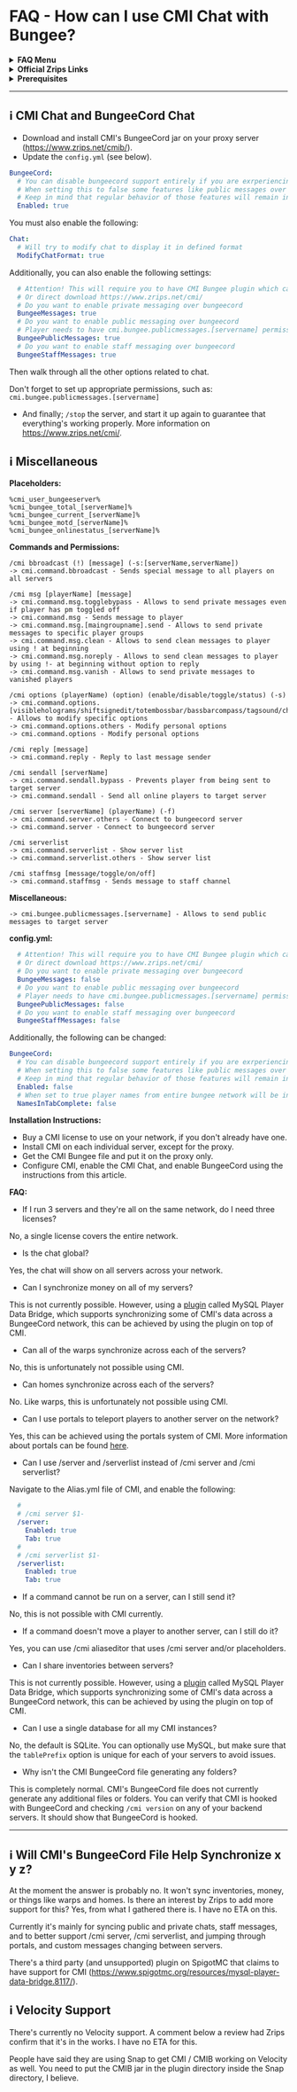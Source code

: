# FAQ - How can I use CMI Chat with Bungee?

<topMenu>
<details>
    <summary><strong>FAQ Menu</strong></summary>
    <p>
     • <a href="https://faq.cmi.support/bungee">CMI and Bungeecord info-</a>, 
     • <a href="https://faq.cmi.support/chance">Chance example</a>, 
     • <a href="https://faq.cmi.support/chat">CMI Chat manager</a>, 
     • <a href="https://faq.cmi.support/format">Chat format info</a>, 
     • <a href="https://faq.cmi.support/chatfilter">Chat filter</a>, 
     • <a href="https://faq.cmi.support/chatrooms">Chat rooms</a>, 
     • <a href="https://faq.cmi.support/commands">CMI Commands info</a>, 
     • <a href="https://faq.cmi.support/joinleave">Custom Join and Leave</a>, 
     • <a href="https://faq.cmi.support/economy">CMI Economy manager</a>, 
     • <a href="https://faq.cmi.support/eventcommands">Event commands</a>, 
     • <a href="https://faq.cmi.support/ext-cmds">Extending commands</a>, 
     • <a href="https://faq.cmi.support/gettingstarted">Getting started with CMI</a>, 
     • <a href="https://faq.cmi.support/glow">Glow info</a>, 
     • <a href="https://faq.cmi.support/help">Create custom /help</a>, 
     • <a href="https://faq.cmi.support/hexcolors">CMI Hex colors</a>, 
     • <a href="https://faq.cmi.support/import">Importing data into CMI</a>, 
     • <a href="https://faq.cmi.support/library">CMILib library info</a>, 
     • <a href="https://faq.cmi.support/locale">Customizing CMI Locale</a>, 
     • <a href="https://faq.cmi.support/prefix">CMI Chat with LuckPerms prefix</a>, 
     • <a href="https://faq.cmi.support/migrate">Migrate to MySQL database</a>, 
     • <a href="https://faq.cmi.support/mode-stuck">Player stuck in Mode?</a>, 
     • <a href="https://faq.cmi.support/moderation">User-moderation info</a>, 
     • <a href="https://faq.cmi.support/more-msg-cmds">More message commands</a>, 
     • <a href="https://faq.cmi.support/motd">MOTD</a>, 
     • <a href="https://faq.cmi.support/params">Parameters explained</a>, 
     • <a href="https://faq.cmi.support/ranks">Ranks info</a>, 
     • <a href="https://faq.cmi.support/rules">Create custom /rules</a>, 
     • <a href="https://faq.cmi.support/running">Running CMI</a>, 
     • <a href="https://faq.cmi.support/safety">Safety tips</a>, 
     • <a href="https://faq.cmi.support/specialized">Specialized commands info</a>, 
     • <a href="https://faq.cmi.support/toggle">Toggle example</a>, 
     • <a href="https://faq.cmi.support/trash">Trash example</a>, 
     • <a href="https://faq.cmi.support/votes">CMI Vote manager</a>,
     • <a href="https://faq.cmi.support/worth">Worth info</a>.
    </p>
</details>

<details>
    <summary><strong>Official Zrips Links</strong></summary>
    <ul>
        <li><a href="https://zrips.net/">Zrips Website</a>
         <pre>https://www.zrips.net/<br>The official website, wiki/documentation/information</pre></li>
        <li><a href="https://discord.gg/dDMamN4">Zrips Discord</a>
         <pre>https://discord.gg/dDMamN4<br>The official Discord community server with member-driven support</pre></li>
        <li><a href="https://github.com/Zrips/">Zrips Github</a>
         <pre>https://github.com/Zrips<br>The place for bug reports and feature suggestions</pre></li>
    </ul>
</details>

<details>
    <summary><strong>Prerequisites</strong></summary>
    <ul>
        <li><a href="https://www.spigotmc.org/resources/3742/">Buy and Download CMI</a> (premium plugin)
         <pre>https://www.spigotmc.org/resources/3742/<br>Get the CMI plugin if you haven't already, and then Install it on all your servers</pre></li>
        <li><a href="https://www.spigotmc.org/resources/87610/">Also Download CMILib</a> (free library) (<a href="https://github.com/mrfdev/CMI/edit/master/Resources/FAQ/cmi-library.md">more info</a>)
         <pre>https://www.spigotmc.org/resources/87610/<br>All Zrips plugins require the CMILib .jar file. Get it and also put it on all your servers.</pre></li>
        <li>All my FAQ pages have been written for Spigot / Paper 1.19 and CMI 9.2.x or newer.</li>
        <li>The mrfdev github page is not an official resource, we're building up our knowledge base as a courtesy.</li>
        <li>I am an admin on the Zrips Discord, this does not mean what I share on here is official.</li>
    </ul>
</details>
</topMenu>

---

## <g-emoji class="g-emoji" alias="information_source" fallback-src="https://github.githubassets.com/images/icons/emoji/unicode/2139.png">ℹ️</g-emoji> CMI Chat and BungeeCord Chat

- Download and install CMI's BungeeCord jar on your proxy server (https://www.zrips.net/cmib/).
- Update the `config.yml` (see below).
```yaml
BungeeCord:
  # You can disable bungeecord support entirely if you are exrperiencing issues with it
  # When setting this to false some features like public messages over bungee cord, private messages over bungeecord, portals over bungecoord and other features will stop working
  # Keep in mind that regular behavior of those features will remain intacted
  Enabled: true
```
You must also enable the following:
```yaml
Chat:
  # Will try to modify chat to display it in defined format
  ModifyChatFormat: true
```
Additionally, you can also enable the following settings:
```yaml
  # Attention! This will require you to have CMI Bungee plugin which can be found at zrips.net
  # Or direct download https://www.zrips.net/cmi/
  # Do you want to enable private messaging over bungeecord
  BungeeMessages: true
  # Do you want to enable public messaging over bungeecord
  # Player needs to have cmi.bungee.publicmessages.[servername] permission node to be able to send messages to target server
  BungeePublicMessages: true
  # Do you want to enable staff messaging over bungeecord
  BungeeStaffMessages: true
```
Then walk through all the other options related to chat. 

Don't forget to set up appropriate permissions, such as:
`cmi.bungee.publicmessages.[servername]`


- And finally; `/stop` the server, and start it up again to guarantee that everything's working properly. More information on <https://www.zrips.net/cmi/>.

## <g-emoji class="g-emoji" alias="information_source" fallback-src="https://github.githubassets.com/images/icons/emoji/unicode/2139.png">ℹ️</g-emoji> Miscellaneous

**Placeholders:**
```
%cmi_user_bungeeserver%
%cmi_bungee_total_[serverName]%
%cmi_bungee_current_[serverName]%
%cmi_bungee_motd_[serverName]%
%cmi_bungee_onlinestatus_[serverName]%
```

**Commands and Permissions:**
```
/cmi bbroadcast (!) [message] (-s:[serverName,serverName])
-> cmi.command.bbroadcast - Sends special message to all players on all servers

/cmi msg [playerName] [message]
-> cmi.command.msg.togglebypass - Allows to send private messages even if player has pm toggled off
-> cmi.command.msg - Sends message to player
-> cmi.command.msg.[maingroupname].send - Allows to send private messages to specific player groups
-> cmi.command.msg.clean - Allows to send clean messages to player using ! at beginning
-> cmi.command.msg.noreply - Allows to send clean messages to player by using !- at beginning without option to reply
-> cmi.command.msg.vanish - Allows to send private messages to vanished players

/cmi options (playerName) (option) (enable/disable/toggle/status) (-s)
-> cmi.command.options.[visibleholograms/shiftsignedit/totembossbar/bassbarcompass/tagsound/chatspy/cmdspy/signspy/acceptingpm/acceptingtpa/acceptingmoney] - Allows to modify specific options
-> cmi.command.options.others - Modify personal options
-> cmi.command.options - Modify personal options

/cmi reply [message]
-> cmi.command.reply - Reply to last message sender

/cmi sendall [serverName]
-> cmi.command.sendall.bypass - Prevents player from being sent to target server
-> cmi.command.sendall - Send all online players to target server

/cmi server [serverName] (playerName) (-f)
-> cmi.command.server.others - Connect to bungeecord server
-> cmi.command.server - Connect to bungeecord server

/cmi serverlist
-> cmi.command.serverlist - Show server list
-> cmi.command.serverlist.others - Show server list

/cmi staffmsg [message/toggle/on/off]
-> cmi.command.staffmsg - Sends message to staff channel
```
**Miscellaneous:**
```
-> cmi.bungee.publicmessages.[servername] - Allows to send public messages to target server
```

**config.yml:**
```yaml
  # Attention! This will require you to have CMI Bungee plugin which can be found at zrips.net
  # Or direct download https://www.zrips.net/cmi/
  # Do you want to enable private messaging over bungeecord
  BungeeMessages: false
  # Do you want to enable public messaging over bungeecord
  # Player needs to have cmi.bungee.publicmessages.[servername] permission node to be able to send messages to target server
  BungeePublicMessages: false
  # Do you want to enable staff messaging over bungeecord
  BungeeStaffMessages: false
```
Additionally, the following can be changed:
```yaml
BungeeCord:
  # You can disable bungeecord support entirely if you are exrperiencing issues with it
  # When setting this to false some features like public messages over bungee cord, private messages over bungeecord, portals over bungecoord and other features will stop working
  # Keep in mind that regular behavior of those features will remain intacted
  Enabled: false
  # When set to true player names from entire bungee network will be included into tab complete
  NamesInTabComplete: false
```

**Installation Instructions:**
- Buy a CMI license to use on your network, if you don't already have one.
- Install CMI on each individual server, except for the proxy.
- Get the CMI Bungee file and put it on the proxy only.
- Configure CMI, enable the CMI Chat, and enable BungeeCord using the instructions from this article.

**FAQ:**

- If I run 3 servers and they're all on the same network, do I need three licenses?

No, a single license covers the entire network.

- Is the chat global?

Yes, the chat will show on all servers across your network.

- Can I synchronize money on all of my servers?

This is not currently possible. However, using a [plugin](https://www.spigotmc.org/resources/mysql-player-data-bridge.8117/) called MySQL Player Data Bridge, which supports synchronizing some of CMI's data across a BungeeCord network, this can be achieved by using the plugin on top of CMI.

- Can all of the warps synchronize across each of the servers?

No, this is unfortunately not possible using CMI.

- Can homes synchronize across each of the servers?

No. Like warps, this is unfortunately not possible using CMI.

- Can I use portals to teleport players to another server on the network?

Yes, this can be achieved using the portals system of CMI. More information about portals can be found [here](https://www.zrips.net/cmi/portals/).

- Can I use /server and /serverlist instead of /cmi server and /cmi serverlist?

Navigate to the Alias.yml file of CMI, and enable the following:
```yaml
  #  
  # /cmi server $1-
  /server:
    Enabled: true
    Tab: true
  #  
  # /cmi serverlist $1-
  /serverlist:
    Enabled: true
    Tab: true
```

- If a command cannot be run on a server, can I still send it?

No, this is not possible with CMI currently.

- If a command doesn't move a player to another server, can I still do it?

Yes, you can use /cmi aliaseditor that uses /cmi server and/or placeholders.

- Can I share inventories between servers?

This is not currently possible. However, using a [plugin](https://www.spigotmc.org/resources/mysql-player-data-bridge.8117/) called MySQL Player Data Bridge, which supports synchronizing some of CMI's data across a BungeeCord network, this can be achieved by using the plugin on top of CMI.

- Can I use a single database for all my CMI instances?

No, the default is SQLite. You can optionally use MySQL, but make sure that the `tablePrefix` option is unique for each of your servers to avoid issues.

- Why isn't the CMI BungeeCord file generating any folders?

This is completely normal. CMI's BungeeCord file does not currently generate any additional files or folders. You can verify that CMI is hooked with BungeeCord and checking `/cmi version` on any of your backend servers. It should show that BungeeCord is hooked.

---

## <g-emoji class="g-emoji" alias="information_source" fallback-src="https://github.githubassets.com/images/icons/emoji/unicode/2139.png">ℹ️</g-emoji> Will CMI's BungeeCord File Help Synchronize x y z?

At the moment the answer is probably no. It won't sync inventories, money, or things like warps and homes. Is there an interest by Zrips to add more support for this? Yes, from what I gathered there is. I have no ETA on this. 

Currently it's mainly for syncing public and private chats, staff messages, and to better support /cmi server, /cmi serverlist, and jumping through portals, and custom messages changing between servers. 

There's a third party (and unsupported) plugin on SpigotMC that claims to have support for CMI (<https://www.spigotmc.org/resources/mysql-player-data-bridge.8117/>).

## <g-emoji class="g-emoji" alias="information_source" fallback-src="https://github.githubassets.com/images/icons/emoji/unicode/2139.png">ℹ️</g-emoji> Velocity Support

There's currently no Velocity support. A comment below a review had Zrips confirm that it's in the works. I have no ETA for this. 

People have said they are using Snap to get CMI / CMIB working on Velocity as well. You need to put the CMIB jar in the plugin directory inside the Snap directory, I believe.

